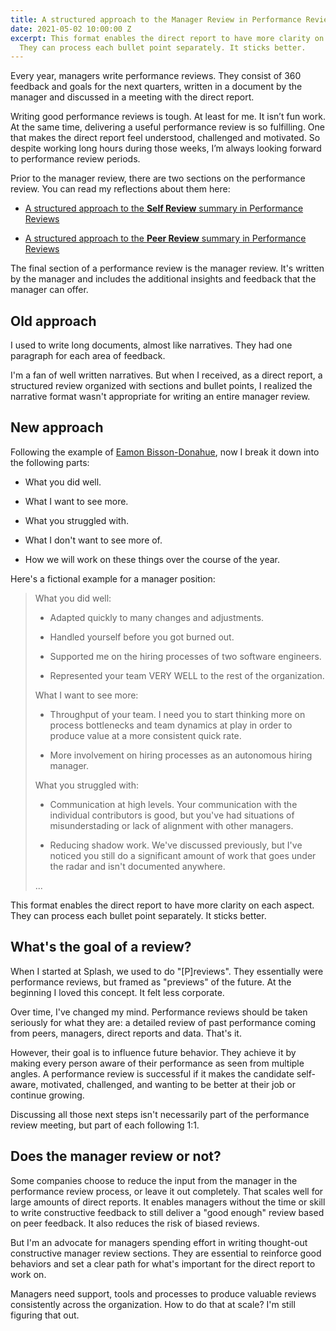 ```yaml
---
title: A structured approach to the Manager Review in Performance Reviews
date: 2021-05-02 10:00:00 Z
excerpt: This format enables the direct report to have more clarity on each aspect.
  They can process each bullet point separately. It sticks better.
---
```


Every year, managers write performance reviews. They consist of 360 feedback and goals for the next quarters, written in a document by the manager and discussed in a meeting with the direct report.

Writing good performance reviews is tough. At least for me. It isn’t fun work. At the same time, delivering a useful performance review is so fulfilling. One that makes the direct report feel understood, challenged and motivated. So despite working long hours during those weeks, I’m always looking forward to performance review periods.

Prior to the manager review, there are two sections on the performance review. You can read my reflections about them here:

* [A structured approach to the ](https://guillermodelapuente.com/blog/structured-approach-self-review-in-performance-reviews/)**[Self Review](https://guillermodelapuente.com/blog/structured-approach-self-review-in-performance-reviews/)**[ summary in Performance Reviews](https://guillermodelapuente.com/blog/structured-approach-self-review-in-performance-reviews/)

* [A structured approach to the ](https://guillermodelapuente.com/blog/structured-approach-peer-review-summary-in-performance-reviews/)**[Peer Review](https://guillermodelapuente.com/blog/structured-approach-peer-review-summary-in-performance-reviews/)**[ summary in Performance Reviews](https://guillermodelapuente.com/blog/structured-approach-peer-review-summary-in-performance-reviews/)

The final section of a performance review is the manager review. It's written by the manager and includes the additional insights and feedback that the manager can offer.

## Old approach

I used to write long documents, almost like narratives. They had one paragraph for each area of feedback.

I'm a fan of well written narratives. But when I received, as a direct report, a structured review organized with sections and bullet points, I realized the narrative format wasn't appropriate for writing an entire manager review.

## New approach

Following the example of  [Eamon Bisson-Donahue](https://www.linkedin.com/in/eamon-bisson-donahue/), now I break it down into the following parts:

* What you did well.

* What I want to see more.

* What you struggled with.

* What I don't want to see more of.

* How we will work on these things over the course of the year.

Here's a fictional example for a manager position:

> What you did well:
>
> * Adapted quickly to many changes and adjustments.
>
> * Handled yourself before you got burned out.
>
> * Supported me on the hiring processes of two software engineers.
>
> * Represented your team VERY WELL to the rest of the organization.
>
> What I want to see more:
>
> * Throughput of your team. I need you to start thinking more on process bottlenecks and team dynamics at play in order to produce value at a more consistent quick rate.
>
> * More involvement on hiring processes as an autonomous hiring manager.
>
> What you struggled with:
>
> * Communication at high levels. Your communication with the individual contributors is good, but you've had situations of misunderstading or lack of alignment with other managers.
>
> * Reducing shadow work. We've discussed previously, but I've noticed you still do a significant amount of work that goes under the radar and isn't documented anywhere.
>
> ...

This format enables the direct report to have more clarity on each aspect. They can process each bullet point separately. It sticks better.

## What's the goal of a review?

When I started at Splash, we used to do "\[P\]reviews". They essentially were performance reviews, but framed as "previews" of the future. At the beginning I loved this concept. It felt less corporate.

Over time, I've changed my mind. Performance reviews should be taken seriously for what they are: a detailed review of past performance coming from peers, managers, direct reports and data. That's it.

However, their goal is to influence future behavior. They achieve it by making every person aware of their performance as seen from multiple angles. A performance review is successful if it makes the candidate self-aware, motivated, challenged, and wanting to be better at their job or continue growing.

Discussing all those next steps isn't necessarily part of the performance review meeting, but part of each following 1:1.

## Does the manager review or not?

Some companies choose to reduce the input from the manager in the performance review process, or leave it out completely. That scales well for large amounts of direct reports. It enables managers without the time or skill to write constructive feedback to still deliver a "good enough" review based on peer feedback. It also reduces the risk of biased reviews.

But I'm an advocate for managers spending effort in writing thought-out constructive manager review sections. They are essential to reinforce good behaviors and set a clear path for what's important for the direct report to work on.

Managers need support, tools and processes to produce valuable reviews consistently across the organization. How to do that at scale? I'm still figuring that out.